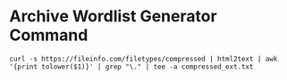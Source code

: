 # Archive Wordlist Generator Command

```shell
curl -s https://fileinfo.com/filetypes/compressed | html2text | awk '{print tolower($1)}' | grep "\." | tee -a compressed_ext.txt
```
